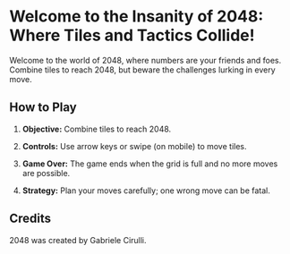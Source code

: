 # Welcome to the Insanity of 2048: Where Tiles and Tactics Collide!

Welcome to the world of 2048, where numbers are your friends and foes. Combine tiles to reach 2048, but beware the challenges lurking in every move.

## How to Play

1. **Objective:** Combine tiles to reach 2048.
   
2. **Controls:** Use arrow keys or swipe (on mobile) to move tiles.

3. **Game Over:** The game ends when the grid is full and no more moves are possible.

4. **Strategy:** Plan your moves carefully; one wrong move can be fatal.

## Credits

2048 was created by Gabriele Cirulli.


